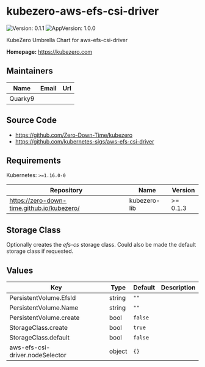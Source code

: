 # kubezero-aws-efs-csi-driver

![Version: 0.1.1](https://img.shields.io/badge/Version-0.1.1-informational?style=flat-square) ![AppVersion: 1.0.0](https://img.shields.io/badge/AppVersion-1.0.0-informational?style=flat-square)

KubeZero Umbrella Chart for aws-efs-csi-driver

**Homepage:** <https://kubezero.com>

## Maintainers

| Name | Email | Url |
| ---- | ------ | --- |
| Quarky9 |  |  |

## Source Code

* <https://github.com/Zero-Down-Time/kubezero>
* <https://github.com/kubernetes-sigs/aws-efs-csi-driver>

## Requirements

Kubernetes: `>=1.16.0-0`

| Repository | Name | Version |
|------------|------|---------|
| https://zero-down-time.github.io/kubezero/ | kubezero-lib | >= 0.1.3 |

## Storage Class
Optionally creates the *efs-cs* storage class.
Could also be made the default storage class if requested.

## Values

| Key | Type | Default | Description |
|-----|------|---------|-------------|
| PersistentVolume.EfsId | string | `""` |  |
| PersistentVolume.Name | string | `""` |  |
| PersistentVolume.create | bool | `false` |  |
| StorageClass.create | bool | `true` |  |
| StorageClass.default | bool | `false` |  |
| aws-efs-csi-driver.nodeSelector | object | `{}` |  |
